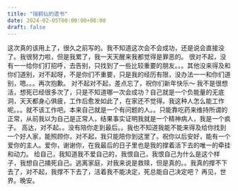 ```yaml
---
title: "瑞鹤仙的遗书"
date: 2024-02-05T00:00:00+08:00
draft: false
---
```


这次真的该用上了，很久之前写的。我不知道这次会不会成功，还是说会直接没了。我很努力啦，但是我累了，我一天天醒来我都觉得是罪恶的。
很对不起，没有一一给你们打招呼，去告别，只找到了一些比较重要的朋友。。。其他没来得及和你们道别，对不起呀，不是你们不重要，只是我的经历有限，没办法一一和你们道别，嗯。。。再次抱歉。
对不起对不起，差点忘了，祝你们新年快乐～
我不是很想活，想死已经很多次了，只是不知道哪一次会成功？自己就是一个负能量的无底洞，天天都身心俱疲，工作后愈发如此了，在家还不觉得。我这种人怎么能工作呢。。。就不该工作吧。本来自己就是一个有问题的人。。只能靠吃药来维持所谓的正常，从前我以为自己是正常人，结果事实证明我就是一个精神病人，我是一个疯子。
高达，对不起。。没有陪你走到最后。。我也不知道我能不能来得及给你找到一个好人家，能照顾你，对不起，我只能陪你到这里了。祝你以后安好，能有一个爱你的主人。爱你，谢谢你，在我最后的日子里也是我的撑着活下去的唯一的牵挂和动力。
给自己，我知道我不爱自己的，我恨自己，我恨自己为什么是这个样子，我想自己捅死自己。逃离家庭，对我来说是救赎，但是真的。。我真的撑不下去了，对不起，我撑不下去了，活着我不能决定，死总能自己决定吧？
再见，世界。晚安。

